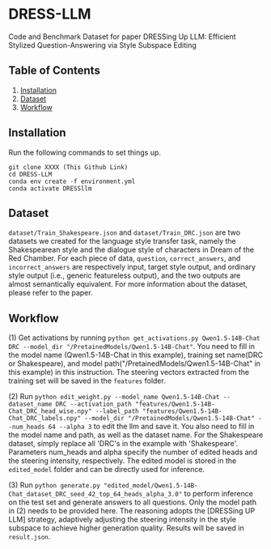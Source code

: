 # DRESS-LLM
Code and Benchmark Dataset for paper DRESSing Up LLM: Efficient Stylized Question-Answering via Style Subspace Editing

## Table of Contents
1. [Installation](#installation)
2. [Dataset](#dataset)
3. [Workflow](#workflow)


## Installation
Run the following commands to set things up.
```
git clone XXXX (This Github Link)
cd DRESS-LLM
conda env create -f environment.yml
conda activate DRESSllm
```

## Dataset

`dataset/Train_Shakespeare.json` and `dataset/Train_DRC.json` are two datasets we created for the language style transfer task, namely the Shakespearean style and the dialogue style of characters in Dream of the Red Chamber. For each piece of data,  `question`, `correct_answers`, and `incorrect_answers` are respectively input, target style output, and ordinary style output (i.e., generic featureless output), and the two outputs are almost semantically equivalent. For more information about the dataset, please refer to the paper.

## Workflow

(1) Get activations by running `python get_activations.py Qwen1.5-14B-Chat DRC --model_dir "/PretainedModels/Qwen1.5-14B-Chat"`. You need to fill in the model name (Qwen1.5-14B-Chat in this example), training set name(DRC or Shakespeare), and model path("/PretainedModels/Qwen1.5-14B-Chat" in this example) in this instruction. The steering vectors extracted from the training set will be saved in the `features` folder.

(2) Run `python edit_weight.py --model_name Qwen1.5-14B-Chat --dataset_name DRC --activation_path "features/Qwen1.5-14B-Chat_DRC_head_wise.npy" --label_path "features/Qwen1.5-14B-Chat_DRC_labels.npy" --model_dir "/PretainedModels/Qwen1.5-14B-Chat" --num_heads 64 --alpha 3` to edit the llm and save it. You also need to fill in the model name and path, as well as the dataset name. For the Shakespeare dataset, simply replace all 'DRC's in the example with 'Shakespeare'. Parameters num_heads and alpha specify the number of edited heads and the steering intensity, respectively. The edited model is stored in the `edited_model` folder and can be directly used for inference.

(3) Run `python generate.py "edited_model/Qwen1.5-14B-Chat_dataset_DRC_seed_42_top_64_heads_alpha_3.0"` to perform inference on the test set and generate answers to all questions. Only the model path in (2) needs to be provided here. The reasoning adopts the [DRESSing UP LLM] strategy, adaptively adjusting the steering intensity in the style subspace to achieve higher generation quality.
Results will be saved in `result.json`.
